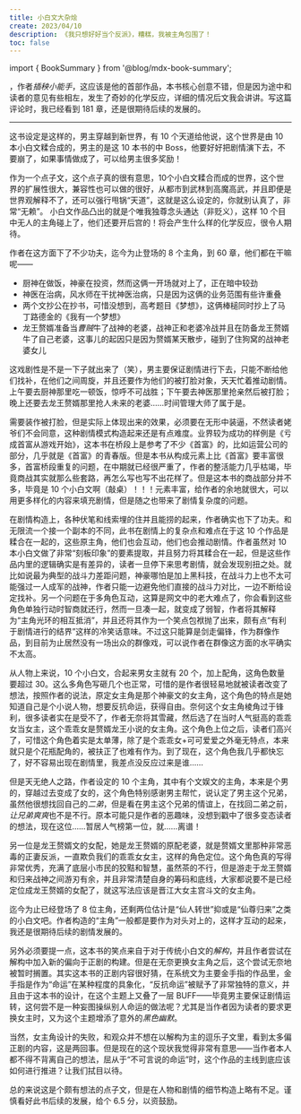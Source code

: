 ```yaml
---
title: 小白文大杂烩
create: 2023/04/10
description: 《我只想好好当个反派》，糟糕，我被主角包围了！
toc: false
---
```


import { BookSummary } from '@blog/mdx-book-summary';

<BookSummary id={1035829000} />，作者*插秧小能手*，这应该是他的首部作品，本书核心创意不错，但是因为途中和读者的意见有些相左，发生了奇妙的化学反应，详细的情况后文我会讲讲。写这篇评论时，我已经看到 181 章，还是很期待后续的发展的。

---

这书设定是这样的，男主穿越到新世界，有 10 个天道给他说，这个世界是由 10 本小白文糅合成的，男主的是这 10 本书的中 Boss，他要好好把剧情演下去，不要崩了，如果事情做成了，可以给男主很多奖励！

作为一个点子文，这个点子真的很有意思，10个小白文糅合而成的世界，这个世界的扩展性很大，兼容性也可以做的很好，从都市到武林到高魔高武，并且即便是世界观解释不了，还可以强行甩锅“天道”，这就是这么设定的，你就别认真了，非常“无赖”。
小白文作品凸出的就是个唯我独尊念头通达（非贬义），这样 10 个目中无人的主角碰上了，他们还要开后宫的！将会产生什么样的化学反应，很令人期待。

作者在这方面下了不少功夫，迄今为止登场的 8 个主角，到 60 章，他们都在干嘛呢——

* 厨神在做饭，神豪在投资，然而这俩一开场就对上了，正在暗中较劲
* 神医在治病，风水师在干扰神医治病，只是因为这俩的业务范围有些许重叠
* 两个文抄公在抄书，可惜没想到，高考题目《梦想》，这俩棒槌同时抄上了马丁路德金的《我有一个梦想》
* 龙王赘婿准备当*曹贼*牛了战神的老婆，战神正和老婆冷战并且在防备龙王赘婿牛了自己老婆，这事儿的起因只是因为赘婿某天散步，碰到了住狗窝的战神老婆女儿

这戏剧性是不是一下子就出来了（笑），男主要保证剧情进行下去，只能不断给他们找补，在他们之间周旋，并且还要作为他们的被打脸对象，天天忙着推动剧情。
上午要去厨神那里吃一顿饭，惊呼不可战胜；下午要去神医那里抢亲然后被打脸；晚上还要去龙王赘婿那里抢人未来的老婆……时间管理大师了属于是。

需要装作被打脸，但是实际上体现出来的效果，必须要在无形中装逼，不然读者姥爷们不会同意，这种剧情模式构造起来还是有点难度。业界较为成功的样例是《亏成首富从游戏开始》，这本书在桥段上是参考了不少《首富》的，比如运营公司的部分，几乎就是《首富》的青春版。但是本书从构成元素上比《首富》要丰富很多，首富桥段重复的问题，在中期就已经很严重了，作者的整活能力几乎枯竭，毕竟商战其实就那么些套路，再怎么写也写不出花样了。但是这本书的商战部分并不多，毕竟是 10 个小白文啊（敲桌）！！！元素丰富，给作者的余地就很大，可以用更多样化的内容来填充剧情，但是随之也带来了剧情复杂度的问题。

在剧情构造上，各种伏笔和线索埋的住并且能捞的起来，作者确实也下了功夫。和无限流一个接一个副本的不同，此书在剧情上的复杂点和难点在于这 10 个作品是糅合在一起的，这些原主角，他们也会互动，他们也会推动剧情。作者虽然对 10 本小白文做了非常“刻板印象”的要素提取，并且努力将其糅合在一起，但是这些作品内里的逻辑确实是有差异的，读者一旦停下来思考剧情，就会发现别扭之处。就比如说最为典型的战斗力差距问题，神豪哪怕是加上黑科技，在战斗力上也不太可能强过一人成军的战神，作者只能一边避免他们直接的战斗力对比，一边不断给设定找补。另一个问题在于多角色互动，这算是网文中的老大难点了，你会看到这些角色单独行动时智商就还行，然而一旦凑一起，就变成了弱智，作者将其解释为“主角光环的相互抵消”，并且还将其作为一个笑点包袱抛了出来，颇有点“有利于剧情进行的结界”这样的冷笑话意味。不过这只能算是剑走偏锋，作为群像作品，到目前为止居然没有一场出众的群像戏，可以说作者在群像这方面的水平确实不太高。

从人物上来说，10 个小白文，合起来男女主就有 20 个，加上配角，这角色数量要超过 30。这么多角色写砸几个也正常，可惜的是作者很轻易地就被读者改变了想法，按照作者的说法，原定女主角是那个神豪文的女主角，这个角色的特点是她知道自己是个小说人物，想要反抗命运，获得自由。奈何这个女主角棱角过于锋利，很多读者实在是受不了，作者无奈将其雪藏，然后选了在当时人气挺高的乖乖女当女主，这个乖乖女是赘婿龙王小说的女主角。这个角色上位之后，读者们高兴了，可惜这个角色着实是太单薄，除了是个乖乖女+可可爱爱之外毫无特点，本来就只是个花瓶配角的，被扶正了也难有作为。到了现在，这个角色我几乎都快忘了，好不容易出现在剧情里，我差点没反应过来是谁……

但是天无绝人之路，作者设定的 10 个主角，其中有个文娱文的主角，本来是个男的，穿越过去变成了女的，这个角色特别感谢男主帮忙，说认定了男主这个兄弟，虽然他很想找回自己的*二弟*，但是看在男主这个兄弟的情谊上，在找回二弟之前，*让兄弟爽爽*也不是不行。原本可能只是作者的恶趣味，没想到戳中了很多变态读者的想法，现在这位……暂居人气榜第一位，就……离谱！

另一位是龙王赘婿文的女配，她是龙王赘婿的原配老婆，就是赘婿文里那种非常恶毒的正妻反派，一直欺负我们的乖乖女女主，这样的角色定位。这个角色真的写得非常优秀，充满了底层小市民的狡黠和智慧，虽然茶的不行，但是游走于龙王赘婿和归来战神之间游刃有余，并且非常清楚自身的筹码和底线，大家都说要不是已经定位成龙王赘婿的女配了，就这写法应该是晋江大女主宫斗文的女主角。

迄今为止已经登场了 8 位主角，还剩两位估计是“仙人转世”抑或是“仙尊归来”之类的小白文吧。作者构造的“主角”一般都是要作为对头对上的，这样才互动的起来，我还是很期待后续的剧情发展的。

另外必须要提一点，这本书的笑点来自于对于传统小白文的*解构*，并且作者尝试在解构中加入新的偏向于正剧的构建。但是在无奈更换女主角之后，这个尝试无奈地被暂时搁置。其实这本书的正剧内容很好猜，在系统文为主要金手指的作品里，金手指是作为“命运”在某种程度的具象化，“反抗命运”被赋予了非常独特的意义，并且由于这本书的设计，在这个主题上又叠了一层 BUFF——毕竟男主要保证剧情运转，这何尝不是一种妄图操纵别人命运的做法呢？尤其是当作者因为读者的要求更换女主时，又为这个主题增添了意外的*黑色幽默*。

当然，女主角设计的失败，和观众并不想在以解构为主的逗乐子文里，看到太多偏正剧的内容，这是两回事。但是现在的这个现状我觉得非常有意思——当作者本人都不得不背离自己的想法，屈从于“不可言说的命运”时，这个作品的主线到底应该如何进行推进？让我们拭目以待。

总的来说这是个颇有想法的点子文，但是在人物和剧情的细节构造上略有不足。谨慎看好此书后续的发展，给个 6.5 分，以资鼓励。
